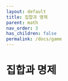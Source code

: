 ```yaml
---
layout: default
title: 집합과 명제
parent: math
nav_order: 3
has_children: false
permalink: /docs/game
---
```



# 집합과 명제